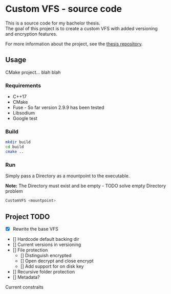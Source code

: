 # Custom VFS - source code

This is a source code for my bachelor thesis.  
The goal of this project is to create a custom VFS with added versioning and encryption features.

For more information about the project, see
the [thesis repository](https://gitlab.mff.cuni.cz/teaching/theses/yaghob/vesely-milan/thesis).

## Usage

CMake project... blah blah

### Requirements

* C++17
* CMake
* Fuse - So far version 2.9.9 has been tested
* Libsodium
* Google test

### Build

```bash
mkdir build
cd build
cmake .. 
````

### Run

Simply pass a Directory as a mountpoint to the executable.

**Note:** The Directory must exist and be empty - TODO solve empty Directory problem

```bash
CustomVFS <mountpoint>
```

## Project TODO

- [X] Rewrite the base VFS
- [] Hardcode default backing dir
- [] Current versions in versioning
- [] File protection
    - [] Distinguish encrypted 
    - [] Open decrypt and close encrypt
    - [] Add support for on disk key
- [] Recursive folder protection
- [] Metadata?

Current constraits


